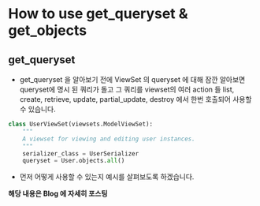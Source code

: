 # How to use get_queryset & get_objects

## get_queryset

- get_queryset 을 알아보기 전에 ViewSet 의 queryset 에 대해 잠깐 알아보면 queryset에 명시 된 쿼리가 돌고 그 쿼리를 viewset의 여러 action 들 list, create, retrieve, update, partial_update, destroy 에서 한번 호출되어 사용할 수 있습니다.

```python
class UserViewSet(viewsets.ModelViewSet):
    """
    A viewset for viewing and editing user instances.
    """
    serializer_class = UserSerializer
    queryset = User.objects.all()
```

- 먼저 어떻게 사용할 수 있는지 예시를 살펴보도록 하겠습니다.

**해당 내용은 Blog 에 자세히 포스팅**
